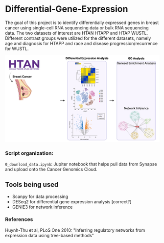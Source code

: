 # Differential-Gene-Expression

The goal of this project is to identify differentially expressed genes in breast cancer using single-cell RNA sequencing data or bulk RNA sequencing data. The two datasets of interest are HTAN HTAPP and HTAP WUSTL.  Different contrast groups were utilized for the different datasets, namely age and diagnosis for HTAPP and race and disease progression/recurrence for WUSTL.

![overall_figure](assets/overall_figure.png)


### Script organization:

`0_download_data.ipynb`: Jupiter notebook that helps pull data from Synapse and upload onto the Cancer Genomics Cloud.

## Tools being used

* Scanpy for data processing
* DESeq2 for differential gene expression analysis [correct?]
* GENIE3 for network inference

### References

Huynh-Thu et al, PLoS One 2010: "Inferring regulatory networks from expression data using tree-based methods"